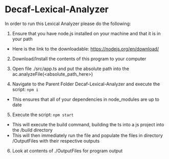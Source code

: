 # Decaf-Lexical-Analyzer

In order to run this Lexical Analyzer please do the following: 

1) Ensure that you have node.js installed on your machine and that it is in your path
  - Here is the link to the downloadable: https://nodejs.org/en/download/
  
2) Download/Install the contents of this program to your computer

3) Open file ./src/app.ts and put the absolute path into the ac.analyzeFile(<absolute_path_here>)

4) Navigate to the Parent Folder Decaf-Lexical-Analyzer and execute the script: `npm i`
  - This ensures that all of your dependencies in node_modules are up to date  
  
5) Execute the script: `npm start`
  - This will execute the build command, building the ts into a js project into the /build directory 
  - This will then immediately run the file and populate the files in directory /OutputFiles with their respective outputs 
  
6) Look at contents of ./OutputFiles for program output 
